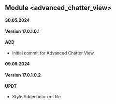 ## Module <advanced_chatter_view>

#### 30.05.2024
#### Version 17.0.1.0.1
#### ADD
- Initial commit for Advanced Chatter View

#### 09.09.2024
#### Version 17.0.1.0.2
#### UPDT
- Style Added into xml file
